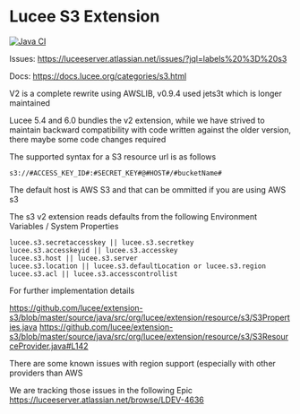 # Lucee S3 Extension

[![Java CI](https://github.com/lucee/extension-s3/actions/workflows/main.yml/badge.svg)](https://github.com/lucee/extension-s3/actions/workflows/main.yml)

Issues: https://luceeserver.atlassian.net/issues/?jql=labels%20%3D%20s3

Docs: https://docs.lucee.org/categories/s3.html

V2 is a complete rewrite using AWSLIB, v0.9.4 used jets3t which is longer maintained

Lucee 5.4 and 6.0 bundles the v2 extension, while we have strived to maintain backward 
compatibility with code written against the older version, there maybe some code changes required

The supported syntax for a S3 resource url is as follows

`s3://#ACCESS_KEY_ID#:#SECRET_KEY#@#HOST#/#bucketName#`

The default host is AWS S3 and that can be ommitted if you are using AWS s3

The s3 v2 extension reads defaults from the following Environment Variables / System Properties

```
lucee.s3.secretaccesskey || lucee.s3.secretkey
lucee.s3.accesskeyid || lucee.s3.accesskey
lucee.s3.host || lucee.s3.server
lucee.s3.location || lucee.s3.defaultLocation or lucee.s3.region
lucee.s3.acl || lucee.s3.accesscontrollist
```

For further implementation details

https://github.com/lucee/extension-s3/blob/master/source/java/src/org/lucee/extension/resource/s3/S3Properties.java
https://github.com/lucee/extension-s3/blob/master/source/java/src/org/lucee/extension/resource/s3/S3ResourceProvider.java#L142

There are some known issues with region support (especially with other providers than AWS

We are tracking those issues in the following Epic https://luceeserver.atlassian.net/browse/LDEV-4636
